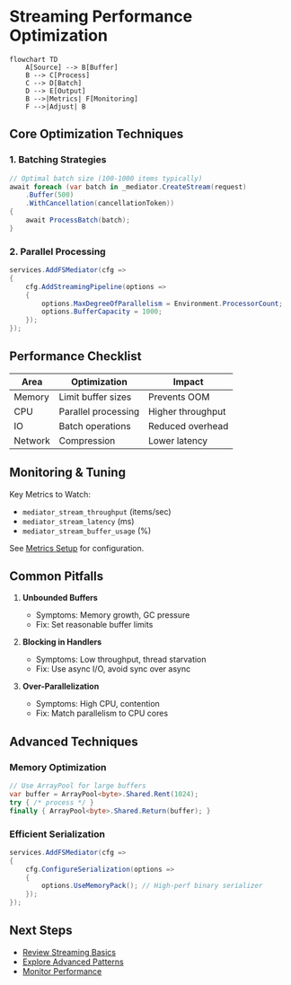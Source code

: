 # Streaming Performance Optimization

```mermaid
flowchart TD
    A[Source] --> B[Buffer]
    B --> C[Process]
    C --> D[Batch]
    D --> E[Output]
    B -->|Metrics| F[Monitoring]
    F -->|Adjust| B
```

## Core Optimization Techniques

### 1. Batching Strategies
```csharp
// Optimal batch size (100-1000 items typically)
await foreach (var batch in _mediator.CreateStream(request)
    .Buffer(500)
    .WithCancellation(cancellationToken))
{
    await ProcessBatch(batch);
}
```

### 2. Parallel Processing
```csharp
services.AddFSMediator(cfg => 
{
    cfg.AddStreamingPipeline(options => 
    {
        options.MaxDegreeOfParallelism = Environment.ProcessorCount;
        options.BufferCapacity = 1000;
    });
});
```

## Performance Checklist

| Area | Optimization | Impact |
|------|--------------|--------|
| Memory | Limit buffer sizes | Prevents OOM |
| CPU | Parallel processing | Higher throughput |
| IO | Batch operations | Reduced overhead |
| Network | Compression | Lower latency |

## Monitoring & Tuning

Key Metrics to Watch:
- `mediator_stream_throughput` (items/sec)
- `mediator_stream_latency` (ms)
- `mediator_stream_buffer_usage` (%)

See [Metrics Setup](../monitoring/metrics.md) for configuration.

## Common Pitfalls

1. **Unbounded Buffers**
   - Symptoms: Memory growth, GC pressure
   - Fix: Set reasonable buffer limits

2. **Blocking in Handlers**
   - Symptoms: Low throughput, thread starvation
   - Fix: Use async I/O, avoid sync over async

3. **Over-Parallelization**
   - Symptoms: High CPU, contention
   - Fix: Match parallelism to CPU cores

## Advanced Techniques

### Memory Optimization
```csharp
// Use ArrayPool for large buffers
var buffer = ArrayPool<byte>.Shared.Rent(1024);
try { /* process */ }
finally { ArrayPool<byte>.Shared.Return(buffer); }
```

### Efficient Serialization
```csharp
services.AddFSMediator(cfg => 
{
    cfg.ConfigureSerialization(options => 
    {
        options.UseMemoryPack(); // High-perf binary serializer
    });
});
```

## Next Steps

- [Review Streaming Basics](../streaming/basic-streaming.md)
- [Explore Advanced Patterns](../streaming/advanced-streaming.md)
- [Monitor Performance](../monitoring/metrics.md)